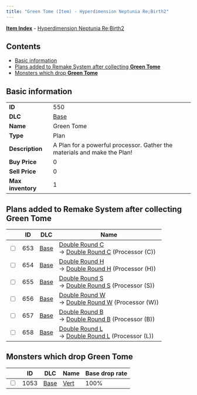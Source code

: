 ```yaml
---
title: "Green Tome (Item) - Hyperdimension Neptunia Re;Birth2"
---
```


[**Item Index**](/neptunia/rb2/item/index.html) - [Hyperdimension Neptunia Re;Birth2](/neptunia/rb2)

## Contents

- [Basic information](#basic-information)
- [Plans added to Remake System after collecting **Green Tome**](#plans-added-to-remake-system-after-collecting-green-tome)
- [Monsters which drop **Green Tome**](#monsters-which-drop-green-tome)

## Basic information

|   |   |
| -- | -- |
| **ID** | 550 |
| **DLC** | [Base](/neptunia/rb2/dlc/0-base.html) |
| **Name** | Green Tome |
| **Type** | Plan |
| **Description** | A Plan for a powerful processor. Gather the materials and make the Plan! |
| **Buy Price** | 0 |
| **Sell Price** | 0 |
| **Max inventory** | 1 |

## Plans added to Remake System after collecting **Green Tome**

|    | ID | DLC | Name |
| -- | -- | --- | ---- |
| <input type="checkbox" id="rb2-remake-0-653" class="trackbox" /> | 653 | [Base](/neptunia/rb2/dlc/0-base.html) | [Double Round C](/neptunia/rb2/remake/0-653-double-round-c.html)<br />→ [Double Round C](/neptunia/rb2/item/0-3303-double-round-c.html) (Processor (C)) |
| <input type="checkbox" id="rb2-remake-0-654" class="trackbox" /> | 654 | [Base](/neptunia/rb2/dlc/0-base.html) | [Double Round H](/neptunia/rb2/remake/0-654-double-round-h.html)<br />→ [Double Round H](/neptunia/rb2/item/0-3304-double-round-h.html) (Processor (H)) |
| <input type="checkbox" id="rb2-remake-0-655" class="trackbox" /> | 655 | [Base](/neptunia/rb2/dlc/0-base.html) | [Double Round S](/neptunia/rb2/remake/0-655-double-round-s.html)<br />→ [Double Round S](/neptunia/rb2/item/0-3305-double-round-s.html) (Processor (S)) |
| <input type="checkbox" id="rb2-remake-0-656" class="trackbox" /> | 656 | [Base](/neptunia/rb2/dlc/0-base.html) | [Double Round W](/neptunia/rb2/remake/0-656-double-round-w.html)<br />→ [Double Round W](/neptunia/rb2/item/0-3306-double-round-w.html) (Processor (W)) |
| <input type="checkbox" id="rb2-remake-0-657" class="trackbox" /> | 657 | [Base](/neptunia/rb2/dlc/0-base.html) | [Double Round B](/neptunia/rb2/remake/0-657-double-round-b.html)<br />→ [Double Round B](/neptunia/rb2/item/0-3307-double-round-b.html) (Processor (B)) |
| <input type="checkbox" id="rb2-remake-0-658" class="trackbox" /> | 658 | [Base](/neptunia/rb2/dlc/0-base.html) | [Double Round L](/neptunia/rb2/remake/0-658-double-round-l.html)<br />→ [Double Round L](/neptunia/rb2/item/0-3308-double-round-l.html) (Processor (L)) |

## Monsters which drop **Green Tome**

|    | ID | DLC | Name | Base drop rate |
| -- | -- | --- | ---- | -------------- |
| <input type="checkbox" id="rb2-monster-0-1053" class="trackbox" /> | 1053 | [Base](/neptunia/rb2/dlc/0-base.html) | [Vert](/neptunia/rb2/monster/0-1053-vert.html) | 100% |